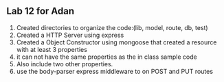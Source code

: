 ## Lab 12 for Adan
1. Created directories to organize the code:(lib, model, route, db, test)
2. Created a HTTP Server using express
3. Created a Object Constructor using mongoose that created a resource with at least 3 properties
4. it can not have the same properties as the in class sample code
5. Also include two other properties.
6. use the body-parser express middleware to on POST and PUT routes
